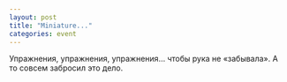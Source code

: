 ```yaml
---
layout: post
title: "Miniature..."
categories: event
---
```

Упражнения, упражнения, упражнения… чтобы рука не «забывала». А то совсем забросил это дело.

